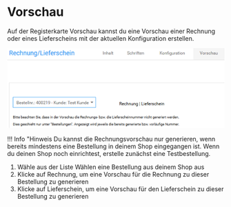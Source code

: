 # Vorschau 

Auf der Registerkarte Vorschau kannst du eine Vorschau einer Rechnung oder eines Lieferscheins mit der aktuellen Konfiguration erstellen.

![](Bilder/Abb198_Rechnungsvorschau.png "Rechnungsvorschau")

!!! Info "Hinweis
	 Du kannst die Rechnungsvorschau nur generieren, wenn bereits mindestens eine Bestellung in deinem Shop eingegangen ist. Wenn du deinen Shop noch einrichtest, erstelle zunächst eine Testbestellung.

1.  Wähle aus der Liste Wählen eine Bestellung aus deinem Shop aus
2.  Klicke auf Rechnung, um eine Vorschau für die Rechnung zu dieser Bestellung zu generieren
3.  Klicke auf Lieferschein, um eine Vorschau für den Lieferschein zu dieser Bestellung zu generieren



